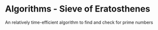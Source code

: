 # Algorithms - Sieve of Eratosthenes
An relatively time-efficient algorithm to find and check for prime numbers
